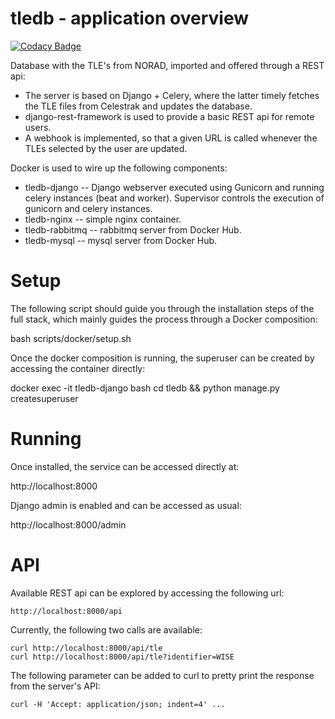 # tledb - application overview

[![Codacy Badge](https://api.codacy.com/project/badge/Grade/77cd187ba2c5436f8cd02627f5dda2db)](https://app.codacy.com/gh/rtubio/tledb?utm_source=github.com&utm_medium=referral&utm_content=rtubio/tledb&utm_campaign=Badge_Grade)

Database with the TLE's from NORAD, imported and offered through a REST api:

* The server is based on Django + Celery, where the latter timely fetches the TLE files from Celestrak and updates the database.
* django-rest-framework is used to provide a basic REST api for remote users.
* A webhook is implemented, so that a given URL is called whenever the TLEs selected by the user are updated.

Docker is used to wire up the following components:

* tledb-django -- Django webserver executed using Gunicorn and running celery instances (beat and worker). Supervisor controls the execution of gunicorn and celery instances.
* tledb-nginx -- simple nginx container.
* tledb-rabbitmq -- rabbitmq server from Docker Hub.
* tledb-mysql -- mysql server from Docker Hub.

# Setup

The following script should guide you through the installation steps of the full stack, which mainly guides the process through a Docker composition:

  bash scripts/docker/setup.sh

Once the docker composition is running, the superuser can be created by accessing the container directly:

  docker exec -it tledb-django bash
  cd tledb && python manage.py createsuperuser

# Running

Once installed, the service can be accessed directly at:

  http://localhost:8000

Django admin is enabled and can be accessed as usual:

  http://localhost:8000/admin

# API

Available REST api can be explored by accessing the following url:

    http://localhost:8000/api

Currently, the following two calls are available:

    curl http://localhost:8000/api/tle
    curl http://localhost:8000/api/tle?identifier=WISE

The following parameter can be added to curl to pretty print the response from the server's API:

    curl -H 'Accept: application/json; indent=4' ...
